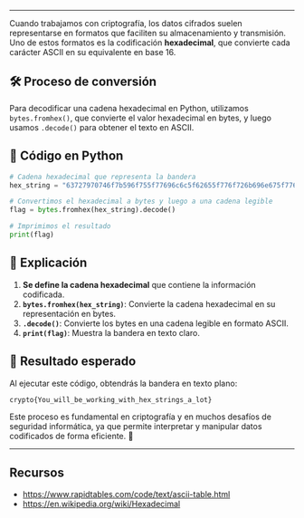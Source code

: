 
---
Cuando trabajamos con criptografía, los datos cifrados suelen representarse en formatos que faciliten su almacenamiento y transmisión. Uno de estos formatos es la codificación **hexadecimal**, que convierte cada carácter ASCII en su equivalente en base 16.

## 🛠️ Proceso de conversión

Para decodificar una cadena hexadecimal en Python, utilizamos `bytes.fromhex()`, que convierte el valor hexadecimal en bytes, y luego usamos `.decode()` para obtener el texto en ASCII.

## 📝 Código en Python

```python
# Cadena hexadecimal que representa la bandera
hex_string = "63727970746f7b596f755f77696c6c5f62655f776f726b696e675f776974685f6865785f737472696e67735f615f6c6f747d"

# Convertimos el hexadecimal a bytes y luego a una cadena legible
flag = bytes.fromhex(hex_string).decode()

# Imprimimos el resultado
print(flag)
```

## 📌 Explicación

1. **Se define la cadena hexadecimal** que contiene la información codificada.
2. **`bytes.fromhex(hex_string)`**: Convierte la cadena hexadecimal en su representación en bytes.
3. **`.decode()`**: Convierte los bytes en una cadena legible en formato ASCII.
4. **`print(flag)`**: Muestra la bandera en texto claro.

## 🎯 Resultado esperado

Al ejecutar este código, obtendrás la bandera en texto plano:

```
crypto{You_will_be_working_with_hex_strings_a_lot}
```

Este proceso es fundamental en criptografía y en muchos desafíos de seguridad informática, ya que permite interpretar y manipular datos codificados de forma eficiente. 🚀

---
## Recursos

- https://www.rapidtables.com/code/text/ascii-table.html
- https://en.wikipedia.org/wiki/Hexadecimal
